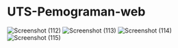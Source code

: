 # UTS-Pemograman-web
![Screenshot (112)](https://github.com/user-attachments/assets/5918835d-3bb0-4bbd-be85-abdb5474c181)
![Screenshot (113)](https://github.com/user-attachments/assets/01483c42-574e-4c9f-a7cb-faecd9c91abc)
![Screenshot (114)](https://github.com/user-attachments/assets/b13dd15e-9fdd-48fe-9212-bf19c2ae6a50)
![Screenshot (115)](https://github.com/user-attachments/assets/0d026648-e859-4a19-baae-930bd64d5936)
